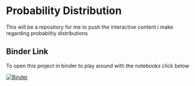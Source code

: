 # Probability Distribution
This will be a repository for me to push the interactive content i make regarding probabiltiy distributions

## Binder Link
To open this project in binder to play around with the notebooks click below

[![Binder](https://mybinder.org/badge_logo.svg)](https://mybinder.org/v2/gh/Siddharthkothotya/Probability-Distribution-Explanation/HEAD)

